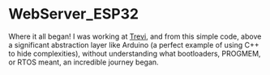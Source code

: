 # WebServer_ESP32

Where it all began! I was working at [Trevi](https://trevivibratori.com/it/), and from this simple code, above a significant abstraction layer like Arduino (a perfect example of using C++ to hide complexities), without understanding what bootloaders, PROGMEM, or RTOS meant, an incredible journey began.
